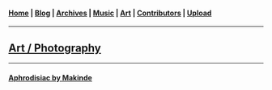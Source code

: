 <head>
  <!-- Favicon -->
  <link rel="shortcut icon" href="../favicon.ico">
  <!-- Global site tag (gtag.js) - Google Analytics -->
  <script async src="https://www.googletagmanager.com/gtag/js?id=UA-129370470-1"></script>
  <script>
    window.dataLayer = window.dataLayer || [];
    function gtag(){dataLayer.push(arguments);}
    gtag('js', new Date());

    gtag('config', 'UA-129370470-1');
  </script>
</head>

<!-- Main Links -->
#### [Home](../../README.md) | [Blog](../../blog/main.md) | [Archives](../../archives.md) | [Music](../../music/main.md) | [Art](../main.md) | [Contributors](../../contributors.md) | [Upload](../../upload.md)

- - -

## <span style="text-decoration: underline">Art / Photography</span>

- - -

#### [Aphrodisiac by Makinde](./11-20-2018_aphrodisiac-by-makinde/view.md)